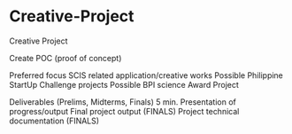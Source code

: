 # Creative-Project

Creative Project

Create POC (proof of concept)

Preferred focus
	SCIS related application/creative works
	Possible Philippine StartUp Challenge projects
	Possible BPI science Award Project

Deliverables (Prelims, Midterms, Finals)
	5 min. Presentation of progress/output
	Final project output (FINALS)
	Project technical documentation (FINALS)

